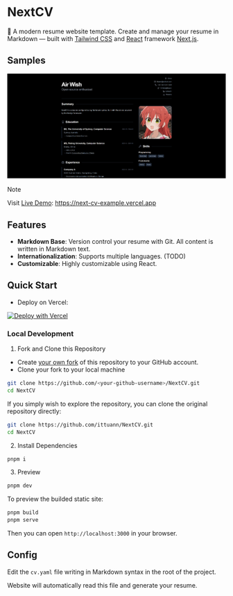# NextCV

📄 A modern resume website template. Create and manage your resume in Markdown — built with [Tailwind CSS](https://tailwindcss.com/) and [React](https://react.dev/) framework [Next.js](https://nextjs.org/).

## Samples

![Sample 1](./examples/example.png)

> [!NOTE]
> Visit [Live Demo](https://next-cv-example.vercel.app/): https://next-cv-example.vercel.app

## Features

- **Markdown Base**: Version control your resume with Git. All content is written in Markdown text.
- **Internationalization**: Supports multiple languages. (TODO)
- **Customizable**: Highly customizable using React.

## Quick Start

- Deploy on Vercel:

[![Deploy with Vercel](https://vercel.com/button)](https://vercel.com/new/clone?repository-url=https%3A%2F%2Fgithub.com%2Fittuann%2FNextCV)

### Local Development

1. Fork and Clone this Repository

- Create [your own fork](https://docs.github.com/get-started/quickstart/fork-a-repo) of this repository to your GitHub account.
- Clone your fork to your local machine

```bash
git clone https://github.com/<your-github-username>/NextCV.git
cd NextCV
```

If you simply wish to explore the repository, you can clone the original repository directly:

```bash
git clone https://github.com/ittuann/NextCV.git
cd NextCV
```

2. Install Dependencies

```bash
pnpm i
```

3. Preview

```bash
pnpm dev
```

To preview the builded static site:

```bash
pnpm build
pnpm serve
```

Then you can open `http://localhost:3000` in your browser.

## Config

Edit the `cv.yaml` file writing in Markdown syntax in the root of the project.

Website will automatically read this file and generate your resume.
